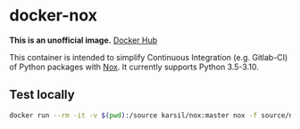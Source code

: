 # docker-nox
**This is an unofficial image.**
[Docker Hub](https://hub.docker.com/r/karsil/nox)

This container is intended to simplify Continuous Integration (e.g. Gitlab-CI) of Python packages with [Nox](https://nox.thea.codes/en/stable/index.html).
It currently supports Python 3.5-3.10.

## Test locally
```bash
docker run --rm -it -v $(pwd):/source karsil/nox:master nox -f source/noxfile.py
```
